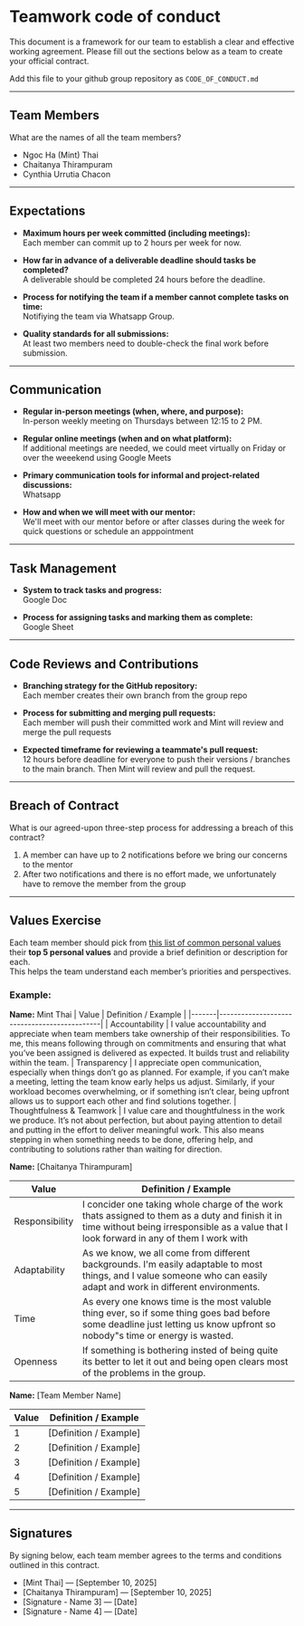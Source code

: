 # Teamwork code of conduct

This document is a framework for our team to establish a clear and effective working agreement. Please fill out the sections below as a team to create your official contract.

Add this file to your github group repository as `CODE_OF_CONDUCT.md`

---

## Team Members
What are the names of all the team members?

- Ngoc Ha (Mint) Thai
- Chaitanya Thirampuram
- Cynthia Urrutia Chacon  

---

## Expectations
- **Maximum hours per week committed (including meetings):**  
  Each member can commit up to 2 hours per week for now.

- **How far in advance of a deliverable deadline should tasks be completed?**  
  A deliverable should be completed 24 hours before the deadline.

- **Process for notifying the team if a member cannot complete tasks on time:**  
  Notifiying the team via Whatsapp Group.

- **Quality standards for all submissions:**  
  At least two members need to double-check the final work before submission.

---

## Communication
- **Regular in-person meetings (when, where, and purpose):**  
  In-person weekly meeting on Thursdays between 12:15 to 2 PM. 

- **Regular online meetings (when and on what platform):**  
  If additional meetings are needed, we could meet virtually on Friday or over the weeekend using Google Meets

- **Primary communication tools for informal and project-related discussions:**  
  Whatsapp

- **How and when we will meet with our mentor:**  
  We'll meet with our mentor before or after classes during the week for quick questions or schedule an apppointment

---

## Task Management
- **System to track tasks and progress:**  
  Google Doc

- **Process for assigning tasks and marking them as complete:**  
  Google Sheet

---

## Code Reviews and Contributions
- **Branching strategy for the GitHub repository:**  
  Each member creates their own branch from the group repo

- **Process for submitting and merging pull requests:**  
  Each member will push their committed work and Mint will review and merge the pull requests

- **Expected timeframe for reviewing a teammate's pull request:**  
  12 hours before deadline for everyone to push their versions / branches to the main branch. Then Mint will review and pull the request.

---

## Breach of Contract
What is our agreed-upon three-step process for addressing a breach of this contract?

1. A member can have up to 2 notifications before we bring our concerns to the mentor
2. After two notifications and there is no effort made, we unfortunately have to remove the member from the group

---
## Values Exercise
Each team member should pick from [this list of common personal values](https://brenebrown.com/resources/dare-to-lead-list-of-values/) their **top 5 personal values** and provide a brief definition or description for each.  
This helps the team understand each member’s priorities and perspectives.

### Example:

**Name:** Mint Thai
| Value | Definition / Example |
|-------|---------------------------------------------|
| Accountability | I value accountability and appreciate when team members take ownership of their responsibilities. To me, this means following through on commitments and ensuring that what you’ve been assigned is delivered as expected. It builds trust and reliability within the team.
| Transparency | I appreciate open communication, especially when things don’t go as planned. For example, if you can’t make a meeting, letting the team know early helps us adjust. Similarly, if your workload becomes overwhelming, or if something isn’t clear, being upfront allows us to support each other and find solutions together.
| Thoughtfulness & Teamwork | I value care and thoughtfulness in the work we produce. It’s not about perfection, but about paying attention to detail and putting in the effort to deliver meaningful work. This also means stepping in when something needs to be done, offering help, and contributing to solutions rather than waiting for direction.

**Name:** [Chaitanya Thirampuram]  

| Value | Definition / Example |
|-------|---------------------|
| Responsibility | I concider one taking whole charge of the work thats assigned to them as a duty and finish it in time without being irresponsible as a value that I look forward in any of them I work with |
| Adaptability | As we know, we all come from different backgrounds. I'm easily adaptable to most things, and I value someone who can easily adapt and work in different environments. |
| Time | As every one knows time is the most valuble thing ever, so if some thing goes bad before some deadline just letting us know upfront so nobody"s time or energy is wasted. |
| Openness | If something is bothering insted of being quite its better to let it out and being open clears most of the problems in the group. |


**Name:** [Team Member Name]  

| Value | Definition / Example |
|-------|---------------------|
| 1 | [Definition / Example] |
| 2 | [Definition / Example] |
| 3 | [Definition / Example] |
| 4 | [Definition / Example] |
| 5 | [Definition / Example] |

---

## Signatures
By signing below, each team member agrees to the terms and conditions outlined in this contract.

- [Mint Thai] — [September 10, 2025]  
- [Chaitanya Thirampuram] — [September 10, 2025]  
- [Signature - Name 3] — [Date]  
- [Signature - Name 4] — [Date]  

